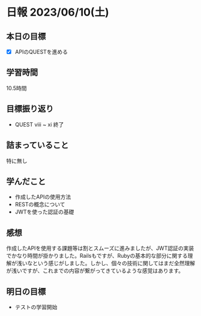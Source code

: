 # 日報 2023/06/10(土)

## 本日の目標
- [x] APIのQUESTを進める

## 学習時間
10.5時間

## 目標振り返り
- QUEST viii ~ xi 終了

## 詰まっていること
特に無し

## 学んだこと
- 作成したAPIの使用方法
- RESTの概念について
- JWTを使った認証の基礎

## 感想
作成したAPIを使用する課題等は割とスムーズに進みましたが、JWT認証の実装でかなり時間が掛かりました。Railsもですが、Rubyの基本的な部分に関する理解が浅いなという感じがしました。しかし、個々の技術に関してはまだ全然理解が浅いですが、これまでの内容が繋がってきているような感覚はあります。

## 明日の目標
- テストの学習開始
